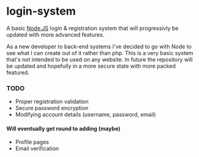 # login-system
A basic [Node.JS](https://nodejs.org/en/) login & registration system that will progressivly be updated with more advanced features.

As a new developer to back-end systems I've decided to go with Node to see what I can create out of it rather than php. This is a very basic system that's not intended to be used on any website. In future the repository will be updated and hopefully in a more secure state with more packed featured.

### TODO
* Proper registration validation
* Secure password encryption
* Modifying account details (username, password, email)

#### Will eventually get round to adding (maybe)
* Profile pages
* Email verification
